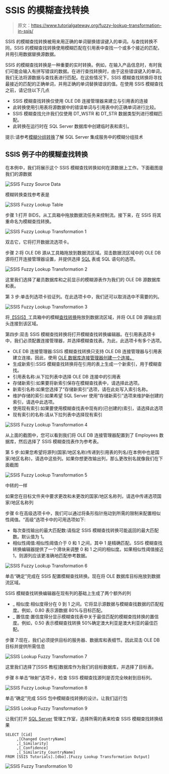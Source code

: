 # SSIS 的模糊查找转换

> 原文：<https://www.tutorialgateway.org/fuzzy-lookup-transformation-in-ssis/>

SSIS 的模糊查找转换被用来用正确的单词替换错误键入的单词。与查找转换不同，SSIS 的模糊查找转换使用模糊匹配在引用表中查找一个或多个接近的匹配，并用引用数据替换源数据。

SSIS 的模糊查找转换是一种重要的实时转换。例如，在输入产品信息时，有时我们可能会输入有拼写错误的数据。在进行查找转换时，由于这些错误键入的单词，我们无法将源数据与查找表进行匹配。在这些情况下，SSIS 模糊查找转换将寻找最接近的匹配的正确单词，并用正确的单词替换错误的值。在使用 SSIS 模糊查找之前，请记住以下几点

*   SSIS 模糊查找转换仅使用 OLE DB 连接管理器来建立与引用表的连接
*   此转换使用引用表将源数据中的错误单词与引用表中的正确单词进行比较。
*   SSIS 模糊查找允许我们仅使用 DT_WSTR 和 DT_STR 数据类型列进行模糊匹配。
*   此转换在运行时在 SQL Server 数据库中创建临时表和索引。

提示:请参考[模糊分组转换](https://www.tutorialgateway.org/fuzzy-grouping-transformation-in-ssis/)了解 SQL Server 集成服务中的模糊分组技术

## SSIS 例子中的模糊查找转换

在本例中，我们将展示这个 SSIS 模糊查找转换如何在源数据上工作。下面截图是我们的源数据

![SSIS Fuzzy Source Data](img/9575831f25d20bbe337c67f9335508c0.png)

模糊转换查找参考表是

![SSIS Fuzzy Lookup Table](img/6762714713abe7d883a3b9e13c5a4b91.png)

步骤 1:打开 BIDS，从工具箱中拖放数据流任务来控制流。接下来，在 SSIS 将其重命名为模糊查找转换。

![SSIS Fuzzy Lookup Transformation 1](img/a8df935793e60cd979364b218d84f1bb.png)

双击它，它将打开数据流选项卡。

步骤 2:将 OLE DB 源从工具箱拖放到数据流区域。双击数据流区域中的 OLE DB 源将打开连接管理器设置，并提供选择 [SQL](https://www.tutorialgateway.org/sql/) 表或 SQL 语句的选项。

![SSIS Fuzzy Lookup Transformation 2](img/6643589c494c30ff275772a04c6ce9fc.png)

这里我们选择了雇员数据库和之前显示的模糊源表作为我们的 OLE DB 源数据库和表。

第 3 步:单击列选项卡验证列。在此选项卡中，我们还可以取消选中不需要的列。

![SSIS Fuzzy Lookup Transformation 3](img/405d29955b2fcc8457578f209c401f39.png)

将[【SSIS】](https://www.tutorialgateway.org/ssis/)工具箱中的模糊[查找转换](https://www.tutorialgateway.org/lookup-transformation-in-ssis/)拖放到数据流区域，并将 OLE DB 源输出箭头连接到该区域。

第四步:双击 SSIS 模糊查找转换将打开模糊查找转换编辑器。在引用表选项卡中，我们必须配置连接管理器，并选择模糊查找表。为此，此选项卡有多个选项。

*   OLE DB 连接管理器:SSIS 模糊查找转换只支持 OLE DB 连接管理器与引用表建立连接。因此，使用 [OLE 数据库连接管理器创建一个连接。](https://www.tutorialgateway.org/ole-db-connection-manager-in-ssis/)
*   生成新索引:SSIS 模糊查找转换将在引用的表上生成一个新索引，用于模糊查找。
*   引用表名称:从下拉列表中选择 OLE DB 连接中的引用表
*   存储新索引:如果要将新索引保存在模糊查找表中，请选择此选项。
*   新索引名称:如果您选择了“存储新索引”选项，请在此处写入索引名称。
*   维护存储的索引:如果希望 SQL Server 使用“存储新索引”选项来维护新创建的索引，请选中此选项。
*   使用现有索引:如果要使用模糊查找表中现有的(已创建的)索引，请选择此选项
*   现有索引的名称:请从下拉列表中选择现有索引

![SSIS Fuzzy Lookup Transformation 4](img/fd57e6feea16cf1239469182bf17db20.png)

从上面的截图中，您可以看到我们将 OLE DB 连接管理器配置到了 Employees 数据库，然后选择了 SSIS 模糊查找表作为参考表。

第 5 步:如果您希望将源列(国家/地区名称)传递到引用表的列名(在本例中也是国家/地区名称)，请选中这些列。如果你想更改输出列，那么更改别名就像我们在下面截图

![SSIS Fuzzy Lookup Transformation 5](img/e00f5e81fa4cc26585e4da5c52fd3aa0.png)

中转的一样

如果您在目标文件夹中要求更改和未更改的国家/地区名称列，请选中传递选项国家/地区名称列

步骤 6:在高级选项卡中，我们可以通过将条形指针拖动到所需的限制来配置相似性阈值。“高级”选项卡中的可用选项如下:

*   每次查找输出的最大匹配数:请指定 SSIS 模糊查找转换可能返回的最大匹配数。默认值为 1。
*   相似性阈值:相似性阈值介于 0 和 1 之间，其中 1 是精确匹配。SSIS 模糊查找转换编辑器提供了一个滑块来调整 0 和 1 之间的相似度。如果相似性阈值接近 1，则源列应该更准确地匹配参考数据。

![SSIS Fuzzy Lookup Transformation 6](img/9673565bdad780c5ec2c0dea2956469c.png)

单击“确定”完成在 SSIS 配置模糊查找转换。现在将 OLE 数据库目标拖放到数据流区域。

SSIS 模糊查找转换编辑器在现有列的基础上生成了两个额外的列

*   _ 相似度:相似度得分在 0 到 1 之间。它将显示源数据与模糊查找数据的匹配程度。例如，0.80 表示源数据 80%与目标匹配。
*   _ 置信度:置信度得分显示模糊查找表中关于最佳匹配的模糊查找转换的置信度。例如，0.50 表示模糊查找转换 50%确定澳大利亚是澳大利亚的最佳匹配。

步骤 7:现在，我们必须提供目标的服务器、数据库和表细节。因此双击 OLE DB 目标并提供所需信息

![SSIS Lookup Fuzzy Transformation 7](img/ed9a41d168b88165801d77a9d0778d55.png)

这里我们选择了[SSIS 教程]数据库作为我们的目标数据库，并选择了目标表。

步骤 8:单击“映射”选项卡，检查 SSIS 模糊查找源列是否完全映射到目标列。

![SSIS Fuzzy Lookup Transformation 8](img/3b78d94209fcdd4eae1a92024a7588d4.png)

单击“确定”完成 SSIS 包中模糊查找转换的设计。让我们运行包

![SSIS Lookup Fuzzy Transformation 9](img/1705ee28911df117840d5ed5c2593628.png)

让我们打开 [SQL Server](https://www.tutorialgateway.org/sql/) 管理工作室，选择所需的表来检查 SSIS 模糊查找转换结果

```
SELECT [Cid]
     ,[Changed CountryName]
     ,[_Similarity]
     ,[_Confidence]
     ,[_Similarity_CountryName]
FROM [SSIS Tutorials].[dbo].[Fuzzy Lookup Transformation Output]
```

![SSIS Fuzzy Transformation 10](img/a5fc998949faad4aa29fd3cb96283eed.png)